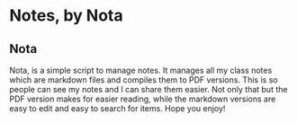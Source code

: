 # Notes, by Nota
## Nota
Nota, is a simple script to manage notes. It manages all my class notes which are markdown
files and compiles them to PDF versions. This is so people can see my notes and I can share 
them easier. Not only that but the PDF version makes for easier reading, while the markdown
versions are easy to edit and easy to search for items. Hope you enjoy!
